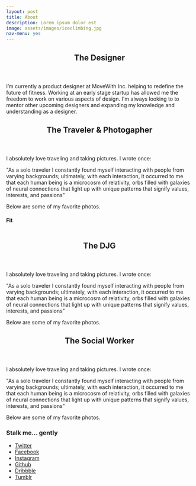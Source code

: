 ```yaml
---
layout: post
title: About
description: Lorem ipsum dolor est
image: assets/images/iceclimbing.jpg
nav-menu: yes
---
```

<header>
	<h2>The Designer</h2>
</header>
I’m currently a product designer at MoveWith Inc. helping to redefine the future of fitness. Working at an early stage startup has allowed me the freedom to work on various aspects of design. I'm always looking to to mentor other upcoming designers and expanding my knowledge and understanding as a designer.

<header>
	<h2>The Traveler & Photogapher</h2>
</header>

I absolutely love traveling and taking pictures. I wrote once:

"As a solo traveler I constantly found myself interacting with people from varying backgrounds; ultimately, with each interaction, it occurred to me that each human being is a microcosm of relativity, orbs filled with galaxies of neural connections that light up with unique patterns that signify values, interests, and passions"

Below are some of my favorite photos.

<!-- Image -->

<h4>Fit</h4>
<span class="image fit"><img src="assets/images/pic03.jpg" alt="" /></span>
<div class="box alt">
	<div class="row 50% uniform">
		<div class="4u"><span class="image fit"><img src="assets/images/pic08.jpg" alt="" /></span></div>
		<div class="4u"><span class="image fit"><img src="assets/images/pic09.jpg" alt="" /></span></div>
		<div class="4u$"><span class="image fit"><img src="assets/images/pic10.jpg" alt="" /></span></div>
		<!-- Break -->
		<div class="4u"><span class="image fit"><img src="assets/images/pic10.jpg" alt="" /></span></div>
		<div class="4u"><span class="image fit"><img src="assets/images/pic08.jpg" alt="" /></span></div>
		<div class="4u$"><span class="image fit"><img src="assets/images/pic09.jpg" alt="" /></span></div>
		<!-- Break -->
		<div class="4u"><span class="image fit"><img src="assets/images/pic09.jpg" alt="" /></span></div>
		<div class="4u"><span class="image fit"><img src="assets/images/pic10.jpg" alt="" /></span></div>
		<div class="4u$"><span class="image fit"><img src="assets/images/pic08.jpg" alt="" /></span></div>
	</div>
</div>

<header>
	<h2>The DJG</h2>
</header>

I absolutely love traveling and taking pictures. I wrote once:

"As a solo traveler I constantly found myself interacting with people from varying backgrounds; ultimately, with each interaction, it occurred to me that each human being is a microcosm of relativity, orbs filled with galaxies of neural connections that light up with unique patterns that signify values, interests, and passions"

Below are some of my favorite photos.

<header>
	<h2>The Social Worker</h2>
</header>

I absolutely love traveling and taking pictures. I wrote once:

"As a solo traveler I constantly found myself interacting with people from varying backgrounds; ultimately, with each interaction, it occurred to me that each human being is a microcosm of relativity, orbs filled with galaxies of neural connections that light up with unique patterns that signify values, interests, and passions"

Below are some of my favorite photos.

<h3>Stalk me... gently</h3>
<ul class="icons">
  <li><a href="#" class="icon fa-twitter"><span class="label">Twitter</span></a></li>
  <li><a href="#" class="icon fa-facebook"><span class="label">Facebook</span></a></li>
  <li><a href="#" class="icon fa-instagram"><span class="label">Instagram</span></a></li>
  <li><a href="#" class="icon fa-github"><span class="label">Github</span></a></li>
  <li><a href="#" class="icon fa-dribbble"><span class="label">Dribbble</span></a></li>
  <li><a href="#" class="icon fa-tumblr"><span class="label">Tumblr</span></a></li>
</ul>
